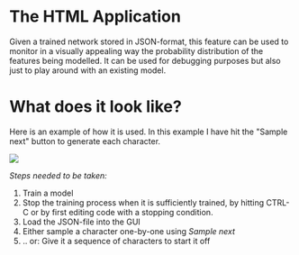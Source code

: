 # The HTML Application

Given a trained network stored in JSON-format, this feature can be used to 
monitor in a visually appealing way the probability distribution of the features being modelled. 
It can be used for debugging purposes but also just to play around with an existing model.

# What does it look like?

Here is an example of how it is used. In this example I have hit the "Sample next" button to generate each character.

<img src="https://raw.githubusercontent.com/Ricardicus/recurrent-neural-net/master/html/Screendump_example.png"></img>

<i>Steps needed to be taken:</i>
<ol>
  <li>Train a model</li>
  <li>Stop the training process when it is sufficiently trained, by hitting CTRL-C or by first editing code with a stopping condition.</li>
  <li>Load the JSON-file into the GUI</li>
  <li>Either sample a character one-by-one using <i>Sample next</i></li>
  <li>.. or: Give it a sequence of characters to start it off</li>
</ol>
